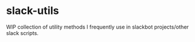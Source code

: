 # slack-utils 

WIP collection of utility methods I frequently use in slackbot projects/other slack
scripts.

